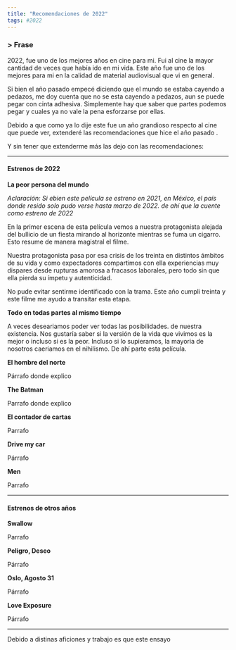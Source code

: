 ```yaml
---
title: "Recomendaciones de 2022"
tags: #2022
---
```


### > Frase

2022, fue uno de los mejores años en cine para mi. Fui al cine la mayor cantidad de veces que había ido en mi vida. Este año fue uno de los mejores para mi en la calidad de material audiovisual que vi en general.

Si bien el año pasado empecé diciendo que el mundo se estaba cayendo a pedazos, me doy cuenta que no se esta cayendo a pedazos, aun se puede pegar con cinta adhesiva. Simplemente hay que saber que partes podemos pegar y cuales ya no vale la pena esforzarse por ellas. 

Debido a que como ya lo dije este fue un año grandioso respecto al cine que puede ver, extenderé las recomendaciones que hice el año pasado .

Y sin tener que extenderme más las dejo con las recomendaciones:

---

#### Estrenos de 2022

**La peor persona del mundo**

_Aclaración: Si ebien este película se estreno en 2021, en México, el país donde resido solo pudo verse hasta marzo de 2022. de ahí que la cuente como estreno de 2022_

En la primer escena de esta película vemos a nuestra protagonista alejada del bullicio de un fiesta mirando al horizonte mientras se fuma un cigarro. Esto resume de manera magistral el filme.

Nuestra protagonista pasa por esa crisis de los treinta en distintos ámbitos de su vida y como expectadores compartimos con ella experiencias muy dispares desde rupturas amorosa a fracasos laborales, pero todo sin que ella pierda su ímpetu y autenticidad.

No pude evitar sentirme identificado con la trama. Este año cumpli treinta y este filme me ayudo a transitar esta etapa.

**Todo en todas partes al mismo tiempo**

A veces deseariamos poder ver todas las posibilidades. de nuestra existencia. Nos gustaría saber si la versión de la vida que vivimos es la mejor o incluso si es la peor. Incluso si lo supieramos, la mayoria de nosotros caeriamos en el nihilismo. De ahí parte esta película.

**El hombre del norte**

Párrafo donde explico

**The Batman**

Parrafo donde explico

**El contador de cartas**

Parrafo 

**Drive my car**

Párrafo

**Men**

Parrafo

---

#### Estrenos de otros años

**Swallow**

Parrafo

**Peligro, Deseo**

Párrafo

**Oslo, Agosto 31**

Párrafo

**Love Exposure**
 
 Párrafo

---

Debido a distinas aficiones y trabajo es que este ensayo 